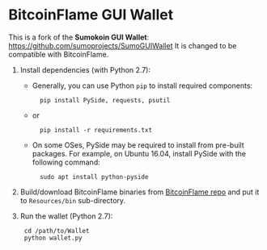 # BitcoinFlame GUI Wallet

This is a fork of the **Sumokoin GUI Wallet**: https://github.com/sumoprojects/SumoGUIWallet
It is changed to be compatible with BitcoinFlame.


1. Install dependencies (with Python 2.7):

	* Generally, you can use Python `pip` to install required components:
		
			pip install PySide, requests, psutil
	
	* or
			
			pip install -r requirements.txt 
	
	* On some OSes, PySide may be required to install from pre-built packages. For example, on Ubuntu 16.04, install PySide with the following command:
			
			sudo apt install python-pyside


2. Build/download BitcoinFlame binaries from [BitcoinFlame repo](https://github.com/BitcoinFlame/BitcoinFlame) and put it to `Resources/bin` sub-directory.

3. Run the wallet (Python 2.7):
		
		cd /path/to/Wallet
		python wallet.py

